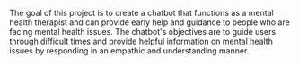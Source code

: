The goal of this project is to create a chatbot that functions as a mental health therapist and can provide early help and guidance to people who are facing mental health issues. The chatbot's objectives are to guide users through difficult times and provide helpful information on mental health issues by responding in an empathic and understanding manner.
